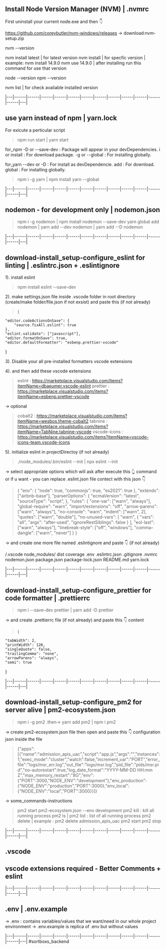## Install Node Version Manager (NVM) | .nvmrc

First uninstall your current node.exe and then 👇

https://github.com/coreybutler/nvm-windows/releases -> download:nvm-setup.zip

nvm --version

nvm install latest | for latest version
nvm install <versionNumber> | for specfic version | example: nvm install 14.9.0
nvm use 14.9.0 | after installing run this command for use that version

node --version
npm --version

nvm list | for check avaliable installed version

|---|------|------|------|------|------|------|------|------|------|------|------|------|---|

## use yarn instead of npm | yarn.lock

For exicute a perticular script

> npm run start | yarn start

for_npm
-D or --save-dev : Package will appear in your devDependencies.
i or install : For download package.
-g or --global : For installing globally.

for_yarn
--dev or -D : For install as devDependencie.
add : For download.
global : For installing globally.

> npm i -g yarn | npm install yarn --global

|---|------|------|------|------|------|------|------|------|------|------|------|------|---|

## nodemon - for development only | nodemon.json

> npm i -g nodemon | npm install nodemon --save-dev
> yarn global add nodemon | yarn add --dev nodemon | yarn add --D nodemon

|---|------|------|------|------|------|------|------|------|------|------|------|------|---|

## download-install_setup-configure_eslint for linting | .eslintrc.json + .eslintignore

<!-- ## //impLink -> https://eslint.org/demo -->

1). install eslint

> npm install eslint --save-dev

2). make settings.json file inside .vscode folder in root directory (create/make folder/file.json if not exsist) and paste this (if not already)

> {

    "editor.codeActionsOnSave": {
        "source.fixAll.eslint": true
    },
    "eslint.validate": ["javascript"],
    "editor.formatOnSave": true,
    "editor.defaultFormatter": "esbenp.prettier-vscode"

}

3). Disable your all pre-installed formatters vscode extensions

4). and then add these vscode extensions

> eslint : https://marketplace.visualstudio.com/items?itemName=dbaeumer.vscode-eslint
> prettier : https://marketplace.visualstudio.com/items?itemName=esbenp.prettier-vscode

-> optional

> cobalt2 : https://marketplace.visualstudio.com/items?itemName=wesbos.theme-cobalt2
> tabnine : https://marketplace.visualstudio.com/items?itemName=TabNine.tabnine-vscode
> vscode-icons : https://marketplace.visualstudio.com/items?itemName=vscode-icons-team.vscode-icons

5). initialize eslint in projectDirectoy (if not already)

> ./node_modules/.bin/eslint --init | npx eslint --init

-> select appropriate options which will ask after execute this 👆 command
or if u want - you can replace .eslint.json file contect with this json 👇

> { "env": { "node": true, "commonjs": true, "es2021": true }, "extends": ["airbnb-base"], "parserOptions": { "ecmaVersion": "latest", "sourceType": "script", }, "rules": { "one-var": ["warn", "always"], "global-require": "warn", "import/extensions": "off", "arrow-parens": ["warn", "always"], "no-console": "warn", "indent": ["warn", 2], "quotes": ["warn", "double"], "no-unused-vars": [ "warn", { "vars": "all", "args": "after-used", "ignoreRestSiblings": false } ], "eol-last": ["warn", "always"], "linebreak-style": ["off", "windows"], "comma-dangle": ["warn", "never"] } }

-> and create one more file named .eslintignore and paste 👇 (if not already)

/.vscode
node_modules/
dist
coverage
.env
.eslintrc.json
.gitignore
.nvmrc
nodemon.json
package.json
package-lock.json
README.md
yarn.lock

|---|------|------|------|------|------|------|------|------|------|------|------|------|---|

## download-install_setup-configure_prettier for code formatter | .prettierrc

> npm i --save-dev prettier | yarn add -D prettier

-> and create .prettierrc file (if not already) and paste this 👇 content

> {

    "tabWidth": 2,
    "printWidth": 120,
    "singleQuote": false,
    "trailingComma": "none",
    "arrowParens": "always",
    "semi": true

}

|---|------|------|------|------|------|------|------|------|------|------|------|------|---|

## download-install_setup-configure_pm2 for server alive | pm2-ecosystem.json

> npm i -g pm2 .then-> yarn add pm2 | npm i pm2

-> create pm2-ecosystem.json file then open and paste this 👇 configuration json inside the file

> {"apps":[{"name":"admission_apis_uac","script":"app.js","args":"","instances":1,"exec_mode":"cluster","watch":false,"increment_var":"PORT","error_file":"logs\/msr_err.log","out_file":"logs\/msr.log","pid_file":"pids\/msr.pid","no-autorestart":true,"log_date_format":"YYYY-MM-DD HH:mm Z","max_memory_restart":"8G","env":{"PORT":3000,"NODE_ENV":"development"},"env_production":{"NODE_ENV":"production","PORT":3000},"env_local":{"NODE_ENV":"local","PORT":3000}}]}

-> some_commands-instructions

> pm2 start pm2-ecosystem.json --env development
> pm2 kill : kill all running process
> pm2 ls | pm2 list : list of all running process
> pm2 delete <appNameHear> | example : pm2 delete admission_apis_uac
> pm2 start <appNameHear>
> pm2 stop <appNameHear>

|---|------|------|------|------|------|------|------|------|------|------|------|------|---|

## .vscode

## vscode extensions required - Better Comments + eslint

|---|------|------|------|------|------|------|------|------|------|------|------|------|---|

## .env | .env.example

-> .env : contains variables/values that we want/need in our whole project environment
-> .env.example is replica of .env but without values

|---|------|------|------|------|------|------|------|------|------|------|------|------|---|
#sortboxs_backend
